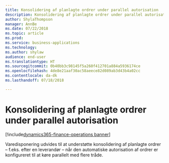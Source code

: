 ```yaml
---
title: Konsolidering af planlagte ordrer under parallel autorisation
description: Konsolidering af planlagte ordrer under parallel autorisation
author: ShylaThompson
manager: AnnBe
ms.date: 07/22/2018
ms.topic: article
ms.prod: 
ms.service: business-applications
ms.technology: 
ms.author: shylaw
audience: end-user
ms.translationtype: HT
ms.sourcegitcommit: 0b40bb3c98145f5a260f412701a884a5936174ce
ms.openlocfilehash: 4de8e21aaf30ac58aeece82d089ab3d43b4a02cc
ms.contentlocale: da-dk
ms.lasthandoff: 07/18/2018

---
```


# <a name="consolidation-of-planned-orders-during-parallel-firming"></a>Konsolidering af planlagte ordrer under parallel autorisation

[!include[dynamics365-finance-operations banner](../includes/dynamics365-finance-operations.md)]



Varedisponering udvides til at understøtte konsolidering af planlagte ordrer – f.eks. efter en leverandør – når den automatiske autorisation af ordrer er konfigureret til at køre parallelt med flere tråde.

